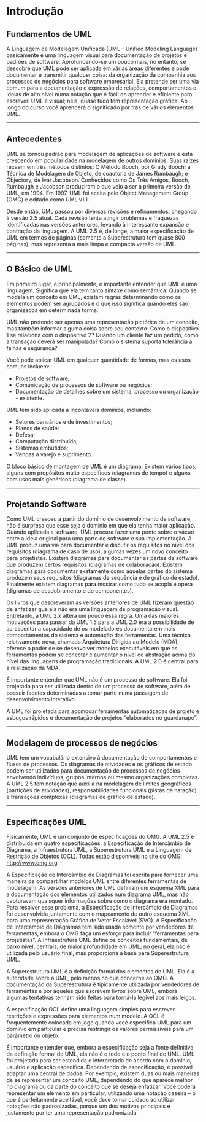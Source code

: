 # Introdução

## Fundamentos de UML
A Linguagem de Modelagem Unificada (UML - Unified Modeling Language) basicamente é uma linguagem visual para documentação de projetos e padrões de software. Aprofundando-se um pouco mais, no entanto, se descobre que UML pode ser aplicada em várias áreas diferentes e pode documentar e transmitir qualquer coisa: da organização da companhia aos processos de negócios para software empresarial. Ela pretende ser uma via comum para a documentação e expressão de relações, comportamentos e ideias de alto nível numa notação que é fácil de aprender e eficiente para escrever. UML é visual; nela, quase tudo tem representação gráfica. Ao longo do curso você aprenderá o significado por trás de vários elementos UML.

---

## Antecedentes
UML se tornou padrão para modelagem de aplicações de software e está crescendo em popularidade na modelagem de outros domínios. Suas raízes recaem em três métodos distintos: O Método Booch, por Grady Booch; a Técnica de Modelagem de Objeto, de coautoria de James Rumbaugh; e Objectory, de Ivar Jacobson. Conhecidos como Os Três Amigos, Booch, Rumbaugh e Jacobson produziram o que veio a ser a primeira versão de UML, em 1994. Em 1997, UML foi aceita pelo Object Management Group (OMG) e editado como UML v1.1.

Desde então, UML passou por diversas revisões e refinamentos, chegando à versão 2.5 atual. Cada revisão tenta atingir problemas e fraquezas identificadas nas versões anteriores, levando à interessante expansão e contração da linguagem. A UML 2.5 é, de longe, a maior especificação de UML em termos de páginas (somente a Superestrutura tem quase 800 páginas), mas representa a mais limpa e compacta versão de UML.

---

## O Básico de UML
Em primeiro lugar, e principalmente, é importante entender que UML é uma linguagem. Significa que ela tem tanto sintaxe como semântica. Quando se modela um conceito em UML, existem regras determinando como os elementos podem ser agrupados e o que isso significa quando eles são organizados em determinada forma.

UML não pretende ser apenas uma representação pictórica de um conceito, mas também informar alguma coisa sobre seu contexto: Como o dispositivo 1 se relaciona com o dispositivo 2? Quando um cliente faz um pedido, como a transação deverá ser manipulada? Como o sistema suporta tolerância a falhas e segurança?

Você pode aplicar UML em qualquer quantidade de formas, mas os usos comuns incluem:

- Projetos de software;
- Comunicação de processos de software ou negócios;
- Documentação de detalhes sobre um sistema, processo ou organização - existente.

UML tem sido aplicada a incontáveis domínios, incluindo:

- Setores bancários e de investimentos;
- Planos de saúde;
- Defesa;
- Computação distribuída;
- Sistemas embutidos;
- Vendas a varejo e suprimento.

O bloco básico de montagem de UML é um diagrama. Existem vários tipos, alguns com propósitos muito específicos (diagramas de tempo) e alguns com usos mais genéricos (diagrama de classe).

---

## Projetando Software
Como UML cresceu a partir do domínio de desenvolvimento de software, não é surpresa que esse seja o domínio em que ela tenha maior aplicação. Quando aplicada a software, UML procura fazer uma ponte sobre o vácuo entre a ideia original para uma parte de software e sua implementação. A UML produz uma via para documentar e discutir os requisitos no nível dos requisitos (diagrama de caso de uso), algumas vezes um novo conceito para projetistas. Existem diagramas para documentar as partes de software que produzem certos requisitos (diagramas de colaboração). Existem diagramas para documentar exatamente como aquelas partes do sistema produzem seus requisitos (diagramas de sequência e de gráfico de estado). Finalmente existem diagramas para mostrar como tudo se acopla e opera (digramas de desdobramento e de componentes).

Os livros que descreveram as versões anteriores de UML fizeram questão de enfatizar que ela não era uma linguagem de programação visual. Entretanto, a UML 2.x altera um pouco essa regra. Uma das maiores motivações para passar da UML 1.5 para a UML 2.0 era a possibilidade de acrescentar a capacidade de os modeladores documentarem mais comportamentos do sistema e automação das ferramentas. Uma técnica relativamente nova, chamada Arquitetura Dirigida ao Modelo (MDA), oferece o poder de se desenvolver modelos executáveis em que as ferramentas podem se conectar e aumentar o nível de abstração acima do nível das linguagens de programação tradicionais. A UML 2.0 é central para a realização da MDA.

É importante entender que UML não é um processo de software. Ela foi projetada para ser utilizada dentro de um processo de software, além de possuir facetas determinadas a tomar parte numa passagem de desenvolvimento interativo.

A UML foi projetada para acomodar ferramentas automatizadas de projeto e esboços rápidos e documentação de projetos “elaborados no guardanapo”.

---

## Modelagem de processos de negócios
UML tem um vocabulário extensivo à documentação de comportamentos e fluxos de processos. Os diagramas de atividades e os gráficos de estado podem ser utilizados para documentação de processos de negócios envolvendo indivíduos, grupos internos ou mesmo organizações completas. A UML 2.5 tem notação que auxilia na modelagem de limites geográficos (partições de atividades), responsabilidades funcionais (pistas de natação) e transações complexas (diagramas de gráfico de estado).

---

## Especificações UML
Fisicamente, UML é um conjunto de especificações do OMG. A UML 2.5 é distribuída em quatro especificações: a Especificação de Intercâmbio de Diagrama, a Infraestrutura UML, a Superestrutura UML e a Linguagem de Restrição de Objetos (OCL). Todas estão disponíveis no site do OMG: http://www.omg.org

A Especificação de Intercâmbio de Diagramas foi escrita para fornecer uma maneira de compartilhar modelos UML entre diferentes ferramentas de modelagem. As versões anteriores de UML definiam um esquema XML para a documentação dos elementos utilizados num diagrama UML, mas não capturavam quaisquer informações sobre como o diagrama era montado. Para resolver esse problema, a Especificação de Intercâmbio de Diagramas foi desenvolvida juntamente com o mapeamento de outro esquema XML para uma representação Gráfica de Vetor Escalável (SVG). A Especificação de Intercâmbio de Diagramas tem sido usada somente por vendedores de ferramentas, embora o OMG faça um esforço para incluir “ferramentas para projetistas”. A Infraestrutura UML define os conceitos fundamentais, de baixo nível, centrais, de maior profundidade em UML; no geral, ela não é utilizada pelo usuário final, mas proporciona a base para Superestrutura UML.

A Superestrutura UML é a definição formal dos elementos de UML. Ela é a autoridade sobre a UML, pelo menos no que concerne ao OMG. A documentação da Superestrutura é tipicamente utilizada por vendedores de ferramentas e por aqueles que escrevem livros sobre UML, embora algumas tentativas tenham sido feitas para torná-la legível aos mais leigos.

A especificação OCL define uma linguagem simples para escrever restrições e expressões para elementos num modelo. A OCL é frequentemente colocada em jogo quando você especifica UML para um domínio em particular e precisa restringir os valores permissíveis para um parâmetro ou objeto.

É importante entender que, embora a especificação seja a fonte definitiva da definição formal de UML, ela não é o todo e o ponto final de UML. UML foi projetada para ser estendida e interpretada de acordo com o domínio, usuário e aplicação específica. Dependendo da especificação, é possível adaptar uma central de dados. Por exemplo, existem duas ou mais maneiras de se representar um conceito UML, dependendo do que aparece melhor no diagrama ou da parte do conceito que se deseja enfatizar. Você poderá representar um elemento em particular, utilizando uma notação caseira – o que é perfeitamente aceitável, você deve tomar cuidado ao utilizar notações não padronizadas, porque um dos motivos principais é justamente por ter uma representação padronizada.